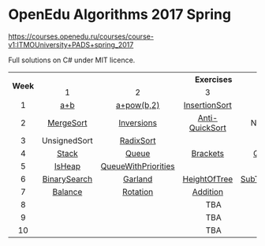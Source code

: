 # OpenEdu Algorithms 2017 Spring
https://courses.openedu.ru/courses/course-v1:ITMOUniversity+PADS+spring_2017

Full solutions on C# under MIT licence.
<table cellpadding=0 align="center">
  <tr>
    <th rowspan=2>Week</th>
    <th colspan=6>Exercises</th>
  </tr>
  <tr align="center">
    <td>1</td>
    <td>2</td>
    <td>3</td>
    <td>4</td>
    <td>5</td>
    <td>6</td>
  <tr align="center">
    <td>1</td>
    <td><a href="https://github.com/Sparin/OpenEdu-Algorithms-2017-Spring/tree/master/W01E01-a%2Bb">a+b</a></td>
    <td><a href="https://github.com/Sparin/OpenEdu-Algorithms-2017-Spring/tree/master/W01E02-a%2Bpow(b%2C2)">a+pow(b,2)</a></td>
    <td><a href="https://github.com/Sparin/OpenEdu-Algorithms-2017-Spring/tree/master/W01E03-InsertionSort">InsertionSort</a></td>
    <td><a href="https://github.com/Sparin/OpenEdu-Algorithms-2017-Spring/tree/master/W01E04-Sortland">Sortland</a></td>
    <td><a href="https://github.com/Sparin/OpenEdu-Algorithms-2017-Spring/tree/master/W01E05-Swap">Swap</a></td>
    <td></td>    
  </tr>
  <tr align="center">
    <td>2</td>
    <td><a href="https://github.com/Sparin/OpenEdu-Algorithms-2017-Spring/tree/master/W02E01-MergeSort">MergeSort</a></td>
    <td><a href="https://github.com/Sparin/OpenEdu-Algorithms-2017-Spring/tree/master/W02E02-Inversions">Inversions</a></td>
    <td><a href="https://github.com/Sparin/OpenEdu-Algorithms-2017-Spring/tree/master/W02E03-Anti-QuickSort">Anti-QuickSort</a></td>
    <td>NthElement</td>
    <td><a href="https://github.com/Sparin/OpenEdu-Algorithms-2017-Spring/tree/master/W02E05-Scarecrow">Scarecrow</a></td>
    <td></td>
  </tr>
  <tr align="center">
    <td>3</td>    
    <td>UnsignedSort</td>
    <td><a href="https://github.com/Sparin/OpenEdu-Algorithms-2017-Spring/tree/master/W03E02-RadixSort">RadixSort</a></td>
    <td colspan=4></td>
  </tr>
  <tr align="center">
    <td>4</td>
    <td><a href="https://github.com/Sparin/OpenEdu-Algorithms-2017-Spring/tree/master/W04E01-Stack">Stack</a></td>
    <td><a href="https://github.com/Sparin/OpenEdu-Algorithms-2017-Spring/tree/master/W04E02-Queue">Queue</a></td>
    <td><a href="https://github.com/Sparin/OpenEdu-Algorithms-2017-Spring/tree/master/W04E03-Brackets">Brackets</a></td>
    <td><a href="https://github.com/Sparin/OpenEdu-Algorithms-2017-Spring/tree/master/W04E04-QueueMin">QueueMin</a></td>
    <td><a href="https://github.com/Sparin/OpenEdu-Algorithms-2017-Spring/tree/master/W04E05-Quack">Quack</a></td>
    <td><a href="https://github.com/Sparin/OpenEdu-Algorithms-2017-Spring/tree/master/W04E06-Postfix">Postfix</a></td>
  </tr>
  <tr align="center">
    <td>5</td>
    <td><a href="https://github.com/Sparin/OpenEdu-Algorithms-2017-Spring/tree/master/W05E01-IsHeap">IsHeap</a></td>
    <td><a href="https://github.com/Sparin/OpenEdu-Algorithms-2017-Spring/tree/master/W05E02-QueueWithPriorities">QueueWithPriorities</a></td>
    <td colspan=4></td>
  </tr>
  <tr align="center">
    <td>6</td>
    <td><a href="https://github.com/Sparin/OpenEdu-Algorithms-2017-Spring/tree/master/W06E01-BinarySearch">BinarySearch</a></td>
    <td><a href="https://github.com/Sparin/OpenEdu-Algorithms-2017-Spring/tree/master/W06E02-Garland">Garland</a></td>
    <td><a href="https://github.com/Sparin/OpenEdu-Algorithms-2017-Spring/tree/master/W06E03-HeightOfTree">HeightOfTree</a></td>
    <td><a href="https://github.com/Sparin/OpenEdu-Algorithms-2017-Spring/tree/master/W06E04-SubTreeRemover">SubTreeRemover</a></td>
    <td><a href="https://github.com/Sparin/OpenEdu-Algorithms-2017-Spring/tree/master/W06E05-Checking">Checking</a></td>
    <td></td>
  </tr>
  <tr align="center">
    <td>7</td>
    <td><a href="https://github.com/Sparin/OpenEdu-Algorithms-2017-Spring/tree/master/W07E01-Balance">Balance</a></td>
    <td><a href="https://github.com/Sparin/OpenEdu-Algorithms-2017-Spring/tree/master/W07E02-Rotation">Rotation</a></td>
    <td><a href="https://github.com/Sparin/OpenEdu-Algorithms-2017-Spring/tree/master/W07E03-Addition">Addition</a></td>
    <td><a href="https://github.com/Sparin/OpenEdu-Algorithms-2017-Spring/tree/master/W07E04-Deletion">Deletion</a></td>
    <td>AvlSet</td>
    <td></td>
  </tr>
  <tr align="center">
    <td>8</td>
    <td colspan=6>TBA</td>
  </tr>
  <tr align="center">
    <td>9</td>
    <td colspan=6>TBA</td>
  </tr>
  <tr align="center">
    <td>10</td>
    <td colspan=6>TBA</td>
  </tr>
</table>
